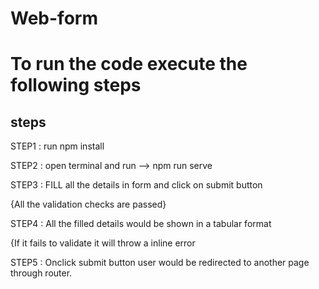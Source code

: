 # Web-form
# To run the code execute the following steps
## steps
STEP1 : run npm install

STEP2 : open terminal and run --> npm run serve

STEP3 : FILL all the details in form and click on submit button 

{All the validation checks are passed}

STEP4 : All the filled details would be shown in a tabular format

{If it fails to validate it will throw a inline error

STEP5 : Onclick submit button user would be redirected to another page through router.
